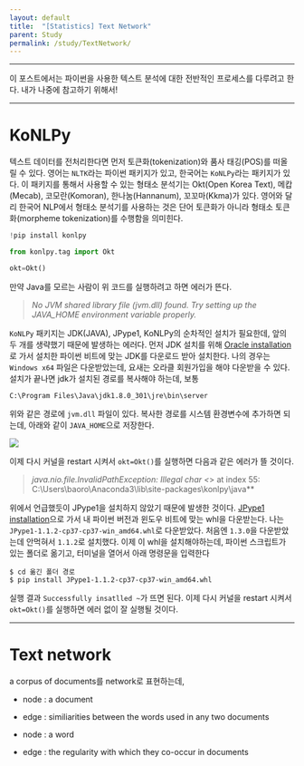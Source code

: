 ```yaml
---
layout: default
title:  "[Statistics] Text Network"
parent: Study
permalink: /study/TextNetwork/
---
```


***

이 포스트에서는 파이썬을 사용한 텍스트 분석에 대한 전반적인 프로세스를 다루려고 한다. 내가 나중에 참고하기 위해서! 

***

# KoNLPy

텍스트 데이터를 전처리한다면 먼저 토큰화(tokenization)와 품사 태깅(POS)를 떠올릴 수 있다. 영어는 `NLTK`라는 파이썬 패키지가 있고, 한국어는 `KoNLPy`라는 패키지가 있다. 이 패키지를 통해서 사용할 수 있는 형태소 분석기는 Okt(Open Korea Text), 메캅(Mecab), 코모란(Komoran), 한나눔(Hannanum), 꼬꼬마(Kkma)가 있다. 영어와 달리 한국어 NLP에서 형태소 분석기를 사용하는 것은 단어 토큰화가 아니라 형태소 토큰화(morpheme tokenization)를 수행함을 의미힌다. 

```python
!pip install konlpy

from konlpy.tag import Okt  

okt=Okt()  
```

만약 Java를 모르는 사람이 위 코드를 실행하려고 하면 에러가 뜬다.

> *No JVM shared library file (jvm.dll) found. Try setting up the JAVA_HOME environment variable properly.*

`KoNLPy` 패키지는 JDK(JAVA), JPype1, KoNLPy의 순차적인 설치가 필요한데, 앞의 두 개를 생략했기 때문에 발생하는 에러다. 먼저 JDK 설치를 위해 [Oracle installation](https://www.oracle.com/java/technologies/javase/javase-jdk8-downloads.html)로 가서 설치한 파이썬 비트에 맞는 JDK를 다운로드 받아 설치한다. 나의 경우는 `Windows x64` 파일은 다운받았는데, 요새는 오라클 회원가입을 해야 다운받을 수 있다. 설치가 끝나면 jdk가 설치된 경로를 복사해야 하는데, 보통

```
C:\Program Files\Java\jdk1.8.0_301\jre\bin\server
```

위와 같은 경로에 `jvm.dll` 파일이 있다. 복사한 경로를 시스템 환경변수에 추가하면 되는데, 아래와 같이 `JAVA_HOME`으로 저장한다.

![](https://s-seo.github.io/assets/images/post_text_1.PNG) 

이제 다시 커널을 restart 시켜서 `okt=Okt()`를 실행하면 다음과 같은 에러가 뜰 것이다.

> *java.nio.file.InvalidPathException: Illegal char <*> at index 55: C:\Users\baoro\Anaconda3\lib\site-packages\konlpy\java\**

위에서 언급했듯이 JPype1을 설치하지 않았기 때문에 발생한 것이다. [JPype1 installation](https://www.lfd.uci.edu/~gohlke/pythonlibs/#jpype)으로 가서 내 파이썬 버전과 윈도우 비트에 맞는 whl을 다운받는다. 나는 `JPype1-1.1.2-cp37-cp37-win_amd64.whl`로 다운받았다. 처음엔 `1.3.0`을 다운받았는데 안먹혀서 `1.1.2`로 설치했다. 이제 이 whl을 설치해야하는데, 파이썬 스크립트가 있는 폴더로 옮기고, 터미널을 열어서 아래 명령문을 입력한다

```
$ cd 옮긴 폴더 경로
$ pip install JPype1-1.1.2-cp37-cp37-win_amd64.whl
```

실행 결과 `Successfully insatlled ~`가 뜨면 된다. 이제 다시 커널을 restart 시켜서 `okt=Okt()`를 실행하면 에러 없이 잘 실행될 것이다.






***

# Text network

a corpus of documents를 network로 표현하는데,

- node : a document
- edge : similiarities between the words used in any two documents

- node : a word
- edge : the regularity with which they co-occur in documents







